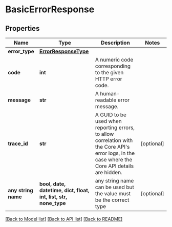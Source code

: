 # BasicErrorResponse


## Properties
Name | Type | Description | Notes
------------ | ------------- | ------------- | -------------
**error_type** | [**ErrorResponseType**](ErrorResponseType.md) |  | 
**code** | **int** | A numeric code corresponding to the given HTTP error code. | 
**message** | **str** | A human-readable error message. | 
**trace_id** | **str** | A GUID to be used when reporting errors, to allow correlation with the Core API&#39;s error logs, in the case where the Core API details are hidden. | [optional] 
**any string name** | **bool, date, datetime, dict, float, int, list, str, none_type** | any string name can be used but the value must be the correct type | [optional]

[[Back to Model list]](../README.md#documentation-for-models) [[Back to API list]](../README.md#documentation-for-api-endpoints) [[Back to README]](../README.md)


